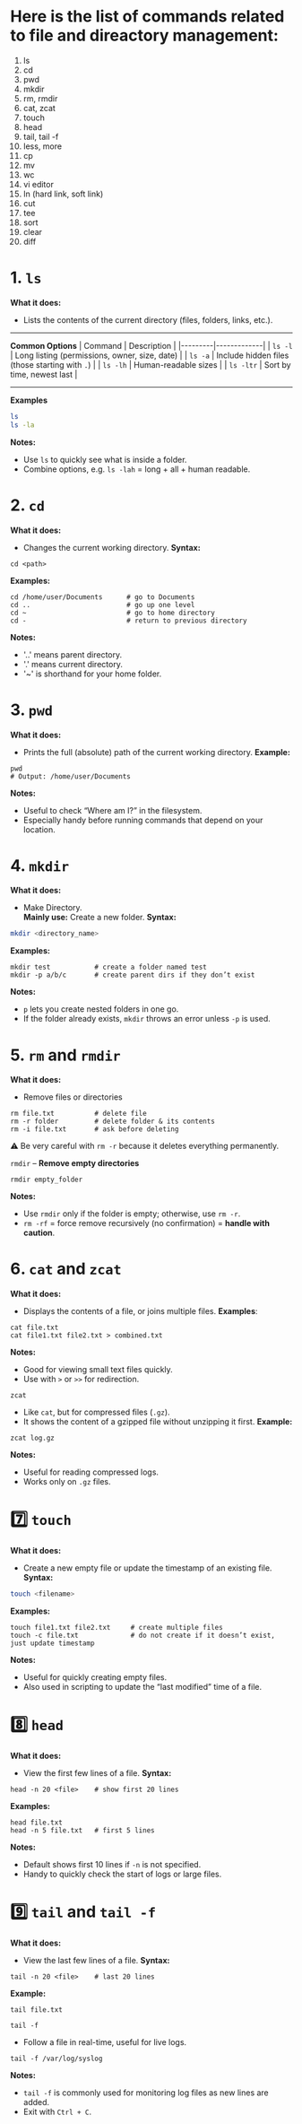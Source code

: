# Here is the list of commands related to file and direactory management: 
1. ls 
2. cd 
3. pwd
4. mkdir
5. rm, rmdir
6. cat, zcat
7. touch
8. head
9. tail, tail -f
10. less, more
11. cp
12. mv
13. wc
14. vi editor
15. ln (hard link, soft link)
16. cut
17. tee
18. sort
19. clear
20. diff

# 1. `ls`
**What it does:**
- Lists the contents of the current directory (files, folders, links, etc.).
---
**Common Options**
| Command | Description |
|---------|-------------|
| `ls -l`   | Long listing (permissions, owner, size, date) |
| `ls -a`   | Include hidden files (those starting with `.`) |
| `ls -lh`  | Human-readable sizes |
| `ls -ltr` | Sort by time, newest last |

---
**Examples**
```bash
ls
ls -la
```
**Notes:**
- Use `ls` to quickly see what is inside a folder.
- Combine options, e.g. `ls -lah` = long + all + human readable.

# 2. `cd`
**What it does:** 
- Changes the current working directory.
**Syntax:**
```
cd <path>
```
**Examples:**
```
cd /home/user/Documents      # go to Documents
cd ..                        # go up one level
cd ~                         # go to home directory
cd -                         # return to previous directory
```
**Notes:**
- '..' means parent directory.
- '.' means current directory.
- '~' is shorthand for your home folder.

# 3. `pwd`
**What it does:**
- Prints the full (absolute) path of the current working directory.
**Example:**
```
pwd
# Output: /home/user/Documents
```
**Notes:**
- Useful to check “Where am I?” in the filesystem.
- Especially handy before running commands that depend on your location.

# 4. `mkdir`
**What it does:** 
- Make Directory.  
**Mainly use:** Create a new folder.
**Syntax:**
```bash
mkdir <directory_name>
```
**Examples:**
```
mkdir test           # create a folder named test
mkdir -p a/b/c       # create parent dirs if they don’t exist
```
**Notes:**
- `p` lets you create nested folders in one go.
- If the folder already exists, `mkdir` throws an error unless `-p` is used.

# 5. `rm` and `rmdir`
**What it does:** 
- Remove files or directories
```
rm file.txt          # delete file
rm -r folder         # delete folder & its contents
rm -i file.txt       # ask before deleting
```
⚠️ Be very careful with `rm -r` because it deletes everything permanently.

`rmdir` – **Remove empty directories**
```
rmdir empty_folder
```
**Notes:**
- Use `rmdir` only if the folder is empty; otherwise, use `rm -r`.
- `rm -rf` = force remove recursively (no confirmation) = **handle with caution**.

# 6️. `cat` **and** `zcat`
**What it does:**
- Displays the contents of a file, or joins multiple files.
**Examples**:
```
cat file.txt
cat file1.txt file2.txt > combined.txt
```
**Notes:**
- Good for viewing small text files quickly.
- Use with `>` or `>>` for redirection.

`zcat`
- Like `cat`, but for compressed files (`.gz`).
- It shows the content of a gzipped file without unzipping it first.
**Example:**
```
zcat log.gz
```
**Notes:**
- Useful for reading compressed logs.
- Works only on `.gz` files.

# 7️⃣ `touch`
**What it does:**
- Create a new empty file or update the timestamp of an existing file.
**Syntax:**
```bash
touch <filename>
```
**Examples:**
```touch file.txt                # create an empty file
touch file1.txt file2.txt     # create multiple files
touch -c file.txt             # do not create if it doesn’t exist, just update timestamp
```
**Notes:**
- Useful for quickly creating empty files.
- Also used in scripting to update the “last modified” time of a file.

# 8️⃣ `head`
**What it does:**
- View the first few lines of a file.
**Syntax:**
```head <file>
head -n 20 <file>    # show first 20 lines
```
**Examples:**
```
head file.txt
head -n 5 file.txt   # first 5 lines
```
**Notes:**
- Default shows first 10 lines if `-n` is not specified.
- Handy to quickly check the start of logs or large files.

# 9️⃣ `tail` and `tail -f`
**What it does:**
- View the last few lines of a file.
**Syntax:**
```tail <file>
tail -n 20 <file>    # last 20 lines
```
**Example:**
```
tail file.txt
```
`tail -f`
- Follow a file in real-time, useful for live logs.
```
tail -f /var/log/syslog
```
**Notes:**
- `tail -f` is commonly used for monitoring log files as new lines are added.
- Exit with `Ctrl + C`.


